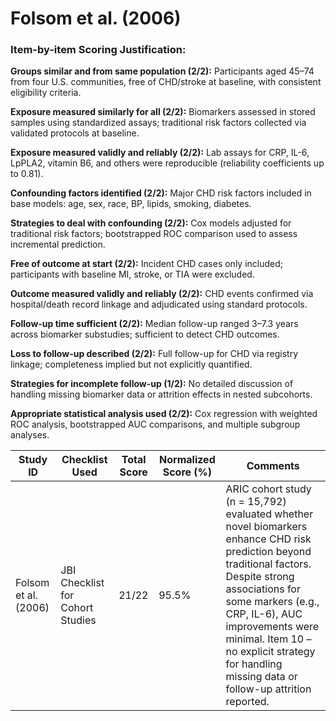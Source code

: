 # Folsom et al. (2006)

### Item-by-item Scoring Justification:

**Groups similar and from same population (2/2):** Participants aged 45–74 from four U.S. communities, free of CHD/stroke at baseline, with consistent eligibility criteria.

**Exposure measured similarly for all (2/2):** Biomarkers assessed in stored samples using standardized assays; traditional risk factors collected via validated protocols at baseline.

**Exposure measured validly and reliably (2/2):** Lab assays for CRP, IL-6, LpPLA2, vitamin B6, and others were reproducible (reliability coefficients up to 0.81).

**Confounding factors identified (2/2):** Major CHD risk factors included in base models: age, sex, race, BP, lipids, smoking, diabetes.

**Strategies to deal with confounding (2/2):** Cox models adjusted for traditional risk factors; bootstrapped ROC comparison used to assess incremental prediction.

**Free of outcome at start (2/2):** Incident CHD cases only included; participants with baseline MI, stroke, or TIA were excluded.

**Outcome measured validly and reliably (2/2):** CHD events confirmed via hospital/death record linkage and adjudicated using standard protocols.

**Follow-up time sufficient (2/2):** Median follow-up ranged 3–7.3 years across biomarker substudies; sufficient to detect CHD outcomes.

**Loss to follow-up described (2/2):** Full follow-up for CHD via registry linkage; completeness implied but not explicitly quantified.

**Strategies for incomplete follow-up (1/2):** No detailed discussion of handling missing biomarker data or attrition effects in nested subcohorts.

**Appropriate statistical analysis used (2/2):** Cox regression with weighted ROC analysis, bootstrapped AUC comparisons, and multiple subgroup analyses.

| Study ID | Checklist Used | Total Score | Normalized Score (%) | Comments |
| --- | --- | --- | --- | --- |
| Folsom et al. (2006) | JBI Checklist for Cohort Studies | 21/22 | 95.5% | ARIC cohort study (n = 15,792) evaluated whether novel biomarkers enhance CHD risk prediction beyond traditional factors. Despite strong associations for some markers (e.g., CRP, IL-6), AUC improvements were minimal. Item 10 – no explicit strategy for handling missing data or follow-up attrition reported. |
